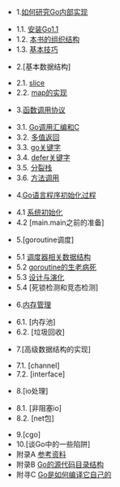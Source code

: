 * 1.[如何研究Go内部实现](01.0.md)
 - 1.1. [安装Go1.1](01.1.md)
 - 1.2. [本书的组织结构](01.2.md)
 - 1.3. [基本技巧](01.3.md)
* 2.[基本数据结构]
 - 2.1. [slice](02.1.md)
 - 2.2. [map的实现](02.2.md)
* 3.[函数调用协议](03.0.md)
 - 3.1. [Go调用汇编和C](03.1.md)
 - 3.2. [多值返回](03.2.md)
 - 3.3. [go关键字](03.3.md)
 - 3.4. [defer关键字](03.4.md)
 - 3.5. [分裂栈](03.5.md)
 - 3.6. [方法调用](03.6.md)
* 4.[Go语言程序初始化过程](04.0.md)
 - 4.1 [系统初始化](04.1.md)
 - 4.2 [main.main之前的准备]
* 5.[goroutine调度]
 - 5.1 [调度器相关数据结构](05.1.md)
 - 5.2 [goroutine的生老病死](05.2.md)
 - 5.3 [设计与演化](05.3.md)
 - 5.4 [死锁检测和竞态检测]
* 6.[内存管理](06.0.md)
 - 6.1. [内存池]
 - 6.2. [垃圾回收]
* 7.[高级数据结构的实现]
 - 7.1. [channel]
 - 7.2. [interface]
* 8.[io处理]
 - 8.1. [非阻塞io]
 - 8.2. [net包]
* 9.[cgo]
* 10.[谈Go中的一些陷阱]
* 附录A [参考资料](ref.md)
* 附录B [Go的源代码目录结构](ref2.md)
* 附寻C [Go是如何编译它自己的](ref3.md)